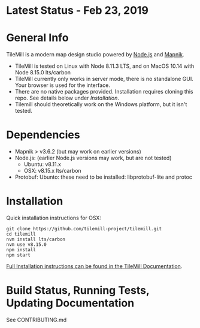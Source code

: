 # Latest Status - Feb 23, 2019

# General Info
TileMill is a modern map design studio powered by [Node.js](https://nodejs.org) and [Mapnik](https://mapnik.org).

- TileMill is tested on Linux with Node 8.11.3 LTS, and on MacOS 10.14 with Node 8.15.0 lts/carbon
- TileMill currently only works in server mode, there is no standalone GUI.  Your browser is used for the interface.
- There are no native packages provided. Installation requires cloning this repo. See details below under *Installation*.
- Tilemill should theoretically work on the Windows platform, but it isn't tested.


# Dependencies

- Mapnik > v3.6.2 (but may work on earlier versions)
- Node.js:  (earlier Node.js versions may work, but are not tested)
	- Ubuntu: v8.11.x
	- OSX: v8.15.x lts/carbon
- Protobuf: Ubunto: these need to be installed: libprotobuf-lite and protoc


# Installation
Quick installation instructions for OSX:

    git clone https://github.com/tilemill-project/tilemill.git
    cd tilemill
    nvm install lts/carbon
    nvm use v8.15.0
    npm install
    npm start

[Full Installation instructions can be found in the TileMill Documentation](https://tilemill-project.github.io/tilemill/docs/install/).


# Build Status, Running Tests, Updating Documentation

See CONTRIBUTING.md
